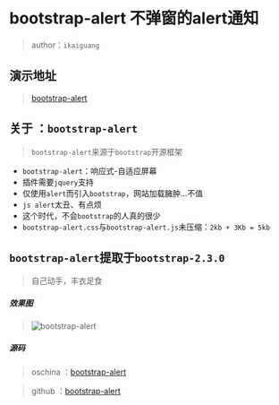 # bootstrap-alert 不弹窗的alert通知

> author：`ikaiguang`

## 演示地址

> <a href="#" title="bootstrap-alert" target="_blank">bootstrap-alert</a>

## 关于 ：`bootstrap-alert`

> `bootstrap-alert`来源于`bootstrap`开源框架

- `bootstrap-alert`：响应式-自适应屏幕
- 插件需要`jquery`支持
- 仅使用`alert`而引入`bootstrap`，网站加载臃肿...不值
- `js alert`太丑、有点烦
- 这个时代，不会`bootstrap`的人真的很少
- `bootstrap-alert.css`与`bootstrap-alert.js`未压缩：`2kb + 3Kb = 5kb`

## `bootstrap-alert`提取于`bootstrap-2.3.0`

> 自己动手，丰衣足食

##### 效果图

> ![bootstrap-alert](http://phpcollege.oss-cn-beijing.aliyuncs.com/article-image/2016-12-23/bootstrap-alert1.jpg)

##### 源码

> oschina ：<a href="https://gitee.com/ikaiguang/bootstrap-alert" title="bootstrap-alert" target="_blank">bootstrap-alert</a>

> github ：<a href="https://github.com/ikaiguang/bootstrap-alert" title="bootstrap-alert" target="_blank">bootstrap-alert</a>
